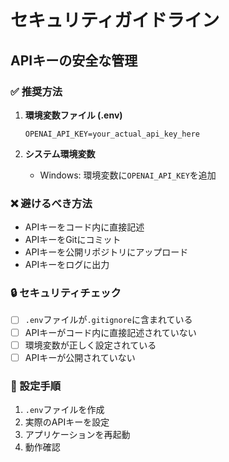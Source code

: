 # セキュリティガイドライン

## APIキーの安全な管理

### ✅ 推奨方法

1. **環境変数ファイル (.env)**
   ```
   OPENAI_API_KEY=your_actual_api_key_here
   ```

2. **システム環境変数**
   - Windows: 環境変数に`OPENAI_API_KEY`を追加

### ❌ 避けるべき方法

- APIキーをコード内に直接記述
- APIキーをGitにコミット
- APIキーを公開リポジトリにアップロード
- APIキーをログに出力

### 🔒 セキュリティチェック

- [ ] `.env`ファイルが`.gitignore`に含まれている
- [ ] APIキーがコード内に直接記述されていない
- [ ] 環境変数が正しく設定されている
- [ ] APIキーが公開されていない

### 📝 設定手順

1. `.env`ファイルを作成
2. 実際のAPIキーを設定
3. アプリケーションを再起動
4. 動作確認
